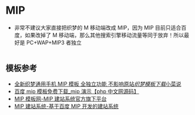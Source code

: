 # MIP

- 非常不建议大家直接把织梦的 M 移动端改成 MIP，因为 MIP 目前只适合百度，如果改掉了 M 移动端，那么其他搜索引擎移动流量等同于放弃！所以最好是 PC+WAP+MIP3 者独立

```txt

```

## 模板参考

- [全新织梦通用手机 MIP 模板 全独立功能 不影响原站*织梦模板下载*小菜说](http://www.xiaocaishuo.com/archives/1624.html)
- [百度 mip 模板免费下载\_mip 演示【php 中文网源码】](http://www.php.cn/xiazai/code/mip)
- [MIP 模板网-MIP 建站系统官方旗下平台](http://www.mipmb.com/)
- [MIP 建站系统-基于百度 MIP 开发的建站系统](http://001.demo.mipmb.com/)
